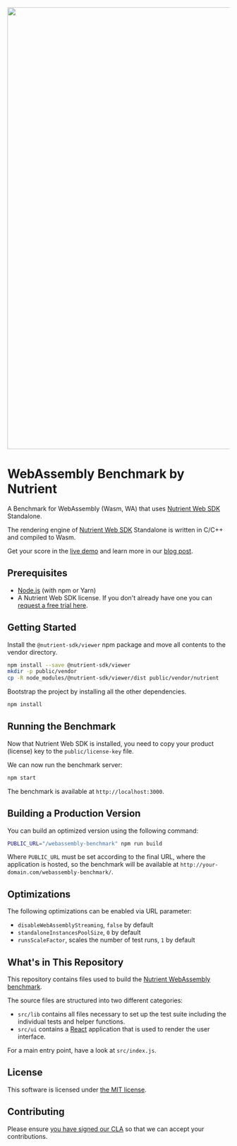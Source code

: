 <center>
  <a href="http://iswebassemblyfastyet.com/">
    <img src="https://www.nutrient.io/assets/images/blog/2018/webassembly-benchmark/article-header.png?commit=d5901d372044382ad59d52a0dac7d4a136db7816" width="1000" style="max-width: 100%;">
  </a>
</center>

# WebAssembly Benchmark by Nutrient

A Benchmark for WebAssembly (Wasm, WA) that uses [Nutrient Web SDK](https://www.nutrient.io/web/) Standalone.

The rendering engine of [Nutrient Web SDK](https://www.nutrient.io/web/) Standalone is written in C/C++ and compiled to Wasm.

Get your score in the [live demo](http://iswebassemblyfastyet.com/) and learn more in our [blog post](https://www.nutrient.io/blog/a-real-world-webassembly-benchmark/).

## Prerequisites

- [Node.js](http://nodejs.org/) (with npm or Yarn)
- A Nutrient Web SDK license. If you don't already have one
  you can [request a free trial here](https://www.nutrient.io/try/).

## Getting Started

Install the `@nutrient-sdk/viewer` npm package and move all contents to the vendor directory.

```bash
npm install --save @nutrient-sdk/viewer
mkdir -p public/vendor
cp -R node_modules/@nutrient-sdk/viewer/dist public/vendor/nutrient
```

Bootstrap the project by installing all the other dependencies.

```bash
npm install
```

## Running the Benchmark

Now that Nutrient Web SDK is installed, you need to copy your product (license) key to the `public/license-key` file.

We can now run the benchmark server:

```bash
npm start
```

The benchmark is available at `http://localhost:3000`.

## Building a Production Version

You can build an optimized version using the following command:

```bash
PUBLIC_URL="/webassembly-benchmark" npm run build
```

Where `PUBLIC_URL` must be set according to the final URL, where the application is hosted, so the benchmark will be available at `http://your-domain.com/webassembly-benchmark/`.

## Optimizations

The following optimizations can be enabled via URL parameter:

- `disableWebAssemblyStreaming`, `false` by default
- `standaloneInstancesPoolSize`, `0` by default
- `runsScaleFactor`, scales the number of test runs, `1` by default

## What's in This Repository

This repository contains files used to build the [Nutrient WebAssembly benchmark](http://iswebassemblyfastyet.com/).

The source files are structured into two different categories:

- `src/lib` contains all files necessary to set up the test suite including the individual tests and helper functions.
- `src/ui` contains a [React](https://reactjs.org/) application that is used to render the user interface.

For a main entry point, have a look at `src/index.js`.

## License

This software is licensed under [the MIT license](LICENSE).

## Contributing

Please ensure
[you have signed our CLA](https://www.nutrient.io/guides/web/current/miscellaneous/contributing/) so that we can
accept your contributions.
